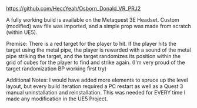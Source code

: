 https://github.com/HeccYeah/Osborn_Donald_VR_PRJ2

A fully working build is available on the Metaquest 3E Headset.
Custom (modified) wav file was imported, and a simple prop was made from scratch (within UE5).

Premise: 
There is a red target for the player to hit. 
If the player hits the target using the metal pipe, 
the player is rewarded with a sound of the metal pipe striking the target,
and the target randomizes its position within the grid of cubes
for the player to find and strike again. 
(I'm very proud of the target randomization BP working first try)

Additional Notes:
I would have added more elements to spruce up the level layout, 
but every build iteration required a PC restart as well as a 
Quest 3 manual uninstallation and reinstallation. This was needed for
EVERY time I made any modification in the UE5 Project.

